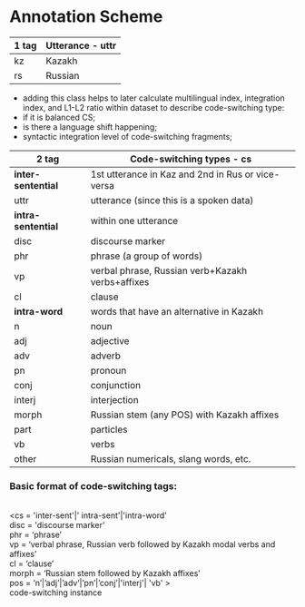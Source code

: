 # Annotation Scheme 

| 1 tag   | Utterance - uttr                          |
| ------- | ------------------------------------------- |
| kz     | Kazakh      |
| rs     | Russian        |


- adding this class helps to later calculate multilingual index, integration index, and L1-L2 ratio within dataset to describe code-switching type: 
- if it is balanced CS; 
- is there a language shift happening; 
- syntactic integration level of code-switching fragments;


| 2 tag           | Code-switching types - cs                |
| --------------- | --------------------------------------------------- |
|**inter-sentential** | 1st utterance in Kaz and 2nd in Rus or vice-versa |
| uttr            | utterance (since this is a spoken data)             |
|**intra-sentential** | within one utterance |
| disc            | discourse marker                                    |
| phr             | phrase (a group of words)                           |
| vp              | verbal phrase, Russian verb+Kazakh verbs+affixes    |
| cl              | clause                                              |
|**intra-word** |words that have an alternative in Kazakh |
| n               | noun                                                |
| adj             | adjective                                           |
| adv             | adverb                                              |
| pn              | pronoun                                             |
| conj            | conjunction                                         |
| interj          | interjection                                        |
| morph           | Russian stem (any POS) with Kazakh affixes          |
| part            | particles                |
| vb              | verbs                 |
| other           | Russian numericals, slang words, etc.               |


### Basic format of code-switching tags:

<uttr lang = ‘kaz’|‘rus’> </uttr>  <br />
<cs = 'inter-sent'|' intra-sent'|'intra-word' <br />
disc = 'discourse marker' <br />
phr = ‘phrase’ <br />
vp = ‘verbal phrase, Russian verb followed by Kazakh modal verbs and affixes’ <br />
cl = ‘clause’ <br />
morph = ‘Russian stem followed by Kazakh affixes’ <br />
pos = ‘n’|’adj’|’adv’|’pn’|’conj’|'interj'| 'vb' > <br />
code-switching instance </cs>  


